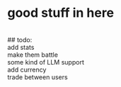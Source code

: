 # good stuff in here

<br/>
## todo:
<br/>
add stats
<br/>
make them battle
<br/>
some kind of LLM support
<br/>
add currency
<br/>
trade between users
<br/>
